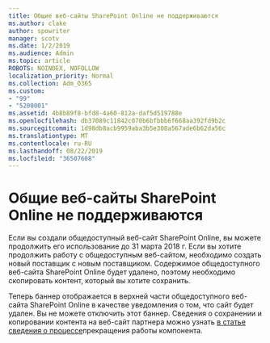 ```yaml
---
title: Общие веб-сайты SharePoint Online не поддерживаются
ms.author: clake
author: spowriter
manager: scotv
ms.date: 1/2/2019
ms.audience: Admin
ms.topic: article
ROBOTS: NOINDEX, NOFOLLOW
localization_priority: Normal
ms.collection: Adm_O365
ms.custom:
- "99"
- "5200001"
ms.assetid: 4b8b89f8-bfd8-4a60-812a-daf5d519788e
ms.openlocfilehash: db37089c11842c070b6bfbbb6f668aa392fd9b2c
ms.sourcegitcommit: 1d98db8acb9959aba3b5e308a567ade6b62da56c
ms.translationtype: MT
ms.contentlocale: ru-RU
ms.lasthandoff: 08/22/2019
ms.locfileid: "36507608"
---
```

# <a name="sharepoint-online-public-websites-are-being-discontinued"></a>Общие веб-сайты SharePoint Online не поддерживаются

Если вы создали общедоступный веб-сайт SharePoint Online, вы можете продолжить его использование до 31 марта 2018 г. Если вы хотите продолжить работу с общедоступным веб-сайтом, необходимо создать новый поставщик с новым поставщиком. Содержимое общедоступного веб-сайта SharePoint Online будет удалено, поэтому необходимо скопировать контент, который вы хотите сохранить.
  
Теперь баннер отображается в верхней части общедоступного веб-сайта SharePoint Online в качестве уведомления о том, что сайт будет удален. Вы не можете отключить этот баннер. Сведения о сохранении и копировании контента на веб-сайт партнера можно узнать [в статье сведения о процессе](https://go.microsoft.com/fwlink/?linkid=866980)прекращения работы компонента.
  